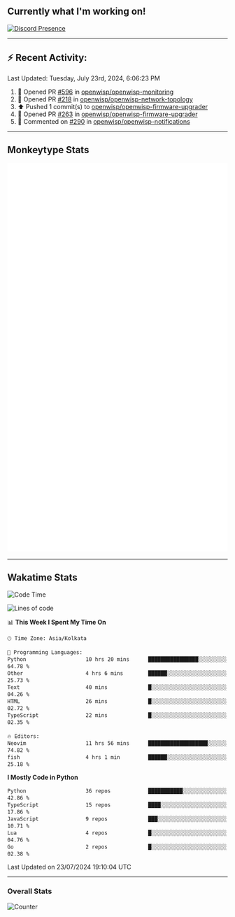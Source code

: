 ## Currently what I'm working on!
[![Discord Presence](https://lanyard.cnrad.dev/api/534981034400284712)](https://discord.com/users/534981034400284712)

---

## :zap: Recent Activity:
<!--RECENT_ACTIVITY:last_update-->
Last Updated: Tuesday, July 23rd, 2024, 6:06:23 PM
<!--RECENT_ACTIVITY:last_update_end-->
<!--RECENT_ACTIVITY:start-->
1. 💪 Opened PR [#596](https://github.com/openwisp/openwisp-monitoring/pull/596) in [openwisp/openwisp-monitoring](https://github.com/openwisp/openwisp-monitoring)<br>
2. 💪 Opened PR [#218](https://github.com/openwisp/openwisp-network-topology/pull/218) in [openwisp/openwisp-network-topology](https://github.com/openwisp/openwisp-network-topology)<br>
3. ⬆️ Pushed 1 commit(s) to [openwisp/openwisp-firmware-upgrader](https://github.com/openwisp/openwisp-firmware-upgrader)<br>
4. 💪 Opened PR [#263](https://github.com/openwisp/openwisp-firmware-upgrader/pull/263) in [openwisp/openwisp-firmware-upgrader](https://github.com/openwisp/openwisp-firmware-upgrader)<br>
5. 💬 Commented on [#290](https://github.com/openwisp/openwisp-notifications/pull/290#discussion_r1685219141) in [openwisp/openwisp-notifications](https://github.com/openwisp/openwisp-notifications)<br>
<!--RECENT_ACTIVITY:end-->

---

## Monkeytype Stats
<a href="https://monkeytype.com/profile/dhanus">
  <img src="https://raw.githubusercontent.com/Dhanus3133/Dhanus3133/monkeytype/monkeytype-lbpb.svg" alt="Monkeytype Profile" />
</a>

---

## Wakatime Stats
<!--START_SECTION:waka-->
![Code Time](http://img.shields.io/badge/Code%20Time-2%2C031%20hrs%205%20mins-blue)

![Lines of code](https://img.shields.io/badge/From%20Hello%20World%20I%27ve%20Written-5.6%20million%20lines%20of%20code-blue)

📊 **This Week I Spent My Time On** 

```text
🕑︎ Time Zone: Asia/Kolkata

💬 Programming Languages: 
Python                   10 hrs 20 mins      ████████████████░░░░░░░░░   64.78 % 
Other                    4 hrs 6 mins        ██████░░░░░░░░░░░░░░░░░░░   25.73 % 
Text                     40 mins             █░░░░░░░░░░░░░░░░░░░░░░░░   04.26 % 
HTML                     26 mins             █░░░░░░░░░░░░░░░░░░░░░░░░   02.72 % 
TypeScript               22 mins             █░░░░░░░░░░░░░░░░░░░░░░░░   02.35 % 

🔥 Editors: 
Neovim                   11 hrs 56 mins      ███████████████████░░░░░░   74.82 % 
fish                     4 hrs 1 min         ██████░░░░░░░░░░░░░░░░░░░   25.18 % 
```

**I Mostly Code in Python** 

```text
Python                   36 repos            ███████████░░░░░░░░░░░░░░   42.86 % 
TypeScript               15 repos            ████░░░░░░░░░░░░░░░░░░░░░   17.86 % 
JavaScript               9 repos             ███░░░░░░░░░░░░░░░░░░░░░░   10.71 % 
Lua                      4 repos             █░░░░░░░░░░░░░░░░░░░░░░░░   04.76 % 
Go                       2 repos             █░░░░░░░░░░░░░░░░░░░░░░░░   02.38 % 
```




 Last Updated on 23/07/2024 19:10:04 UTC
<!--END_SECTION:waka-->
---

### Overall Stats

<img src="https://moe-counter.glitch.me/get/@Dhanus3133?theme=asoul" alt="Counter" />
